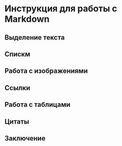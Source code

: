 # Инструкция для работы с Markdown

## Выделение текста

## Спискм

## Работа с изображениями

## Ссылки

## Работа с таблицами

## Цитаты

## Заключение